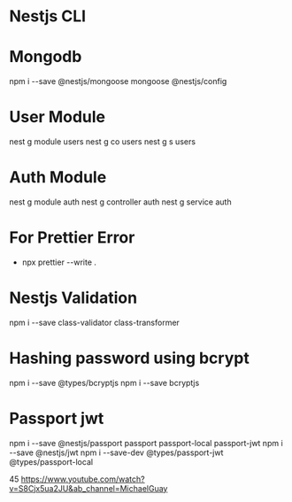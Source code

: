 # Nestjs CLI

# Mongodb

npm i --save @nestjs/mongoose mongoose @nestjs/config

# User Module

nest g module users
nest g co users
nest g s users

# Auth Module

nest g module auth
nest g controller auth
nest g service auth

# For Prettier Error

- npx prettier --write .

# Nestjs Validation

npm i --save class-validator class-transformer

# Hashing password using bcrypt

npm i --save @types/bcryptjs
npm i --save bcryptjs

# Passport jwt

npm i --save @nestjs/passport passport passport-local passport-jwt
npm i --save @nestjs/jwt
npm i --save-dev @types/passport-jwt @types/passport-local

45
https://www.youtube.com/watch?v=S8Cjx5ua2JU&ab_channel=MichaelGuay
